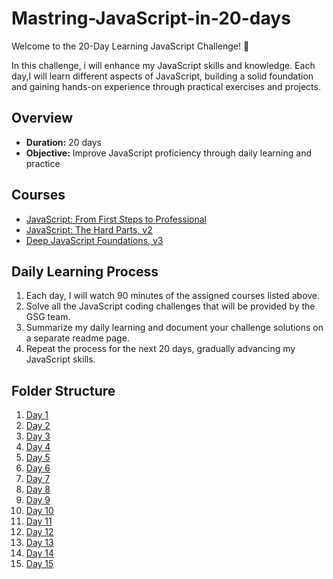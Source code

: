 # Mastring-JavaScript-in-20-days
Welcome to the 20-Day Learning JavaScript Challenge! 🚀

In this challenge, i will enhance my JavaScript skills and knowledge. Each day,I will learn different aspects of JavaScript, building a solid foundation and gaining hands-on experience through practical exercises and projects.

## Overview
- **Duration:** 20 days
- **Objective:** Improve JavaScript proficiency through daily learning and practice

## Courses
 - [JavaScript: From First Steps to Professional](https://frontendmasters.com/courses/javascript-first-steps/)
 - [JavaScript: The Hard Parts, v2](https://frontendmasters.com/courses/javascript-hard-parts-v2/)
 - [Deep JavaScript Foundations, v3](https://frontendmasters.com/courses/deep-javascript-v3/)

## Daily Learning Process
1. Each day, I will watch 90 minutes of the assigned courses listed above.
2. Solve all the JavaScript coding challenges that will be provided by the GSG team.
3. Summarize my daily learning and document your challenge solutions on a separate readme page.
4. Repeat the process for the next 20 days, gradually advancing my JavaScript skills.


## Folder Structure
1. [Day 1](https://github.com/raghadtariq/Mastring-JavaScript-in-20-days/blob/main/Day1.md)
2. [Day 2](https://github.com/raghadtariq/Mastring-JavaScript-in-20-days/blob/main/Day2.md)
3. [Day 3](https://github.com/raghadtariq/Mastring-JavaScript-in-20-days/blob/main/Day3.md)
4. [Day 4](https://github.com/raghadtariq/Mastring-JavaScript-in-20-days/blob/main/Day4.md)
5. [Day 5](https://github.com/raghadtariq/Mastring-JavaScript-in-20-days/blob/main/Day5.md)
6. [Day 6](https://github.com/raghadtariq/Mastring-JavaScript-in-20-days/blob/main/Day6.md)
7. [Day 7](https://github.com/raghadtariq/Mastring-JavaScript-in-20-days/blob/main/Day7.md)
8. [Day 8](https://github.com/raghadtariq/Mastring-JavaScript-in-20-days/blob/main/Day8.md)
9. [Day 9](https://github.com/raghadtariq/Mastring-JavaScript-in-20-days/blob/main/Day9.md)
10. [Day 10](https://github.com/raghadtariq/Mastring-JavaScript-in-20-days/blob/main/Day10.md)
11. [Day 11](https://github.com/raghadtariq/Mastring-JavaScript-in-20-days/blob/main/Day11.md)
12. [Day 12](https://github.com/raghadtariq/Mastring-JavaScript-in-20-days/blob/main/Day12.md)
13. [Day 13](https://github.com/raghadtariq/Mastring-JavaScript-in-20-days/blob/main/Day13.md)
14. [Day 14](https://github.com/raghadtariq/Mastring-JavaScript-in-20-days/blob/main/Day14.md)
15. [Day 15](https://github.com/raghadtariq/Mastring-JavaScript-in-20-days/blob/main/Day15.md)
